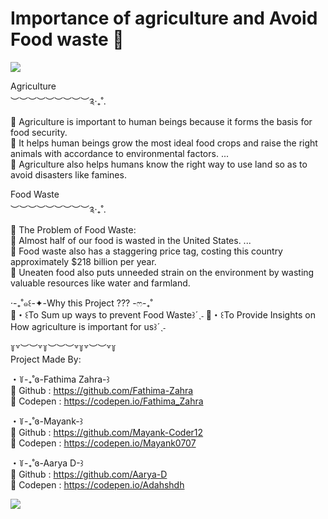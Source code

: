 # Importance of agriculture and Avoid Food waste 🌿

![](https://s4.gifyu.com/images/Agriculture.gif)

Agriculture                                                                                                     
︶︶︶︶︶︶︶︶︶༉‧₊˚.                                                                                                             
🌳 Agriculture is important to human beings because it forms the basis for food security.                                                        
🍂 It helps human beings grow the most ideal food crops and raise the right animals with accordance to environmental factors. ...                                     
🍃 Agriculture also helps humans know the right way to use land so as to avoid disasters like famines.

                                                              
Food Waste                                                                                                     
︶︶︶︶︶︶︶︶︶༉‧₊˚.                                                                                                             
🥐 The Problem of Food Waste:                                                                                                                      
🍯 Almost half of our food is wasted in the United States. ...                                                                                             
🍪 Food waste also has a staggering price tag, costing this country approximately $218 billion per year.                                                              
🧇 Uneaten food also puts unneeded strain on the environment by wasting valuable resources like water and farmland.                                                

                                                                                                                                     
‧-₊˚๑꒰-✦-Why this Project ??? -ෆ-₊˚                                                                                                          
🥯・꒰To Sum up ways to prevent Food Waste꒱´ˎ˗
🍞・꒰To Provide Insights on How agriculture is important for us꒱´ˎ˗                                                                                            

꒦꒷︶︶꒷꒦︶︶︶꒷꒦꒷︶︶꒷꒦                                                                                                                   
Project Made By:                                                                                                                                    
                       
・꒦-₊˚ɞ-Fathima Zahra-꒱                                                                                                                                    
🌙 Github : https://github.com/Fathima-Zahra                                                                          
🌙 Codepen : https://codepen.io/Fathima_Zahra                                                                                                                                                          
                       
・꒦-₊˚ɞ-Mayank-꒱                                                                                                                                    
🌙 Github : https://github.com/Mayank-Coder12                                                                          
🌙 Codepen : https://codepen.io/Mayank0707                                                                                                                                                                                                                                                              
                                                                                           
・꒦-₊˚ɞ-Aarya D-꒱                                                                                                                                    
🌙 Github : https://github.com/Aarya-D                                                                          
🌙 Codepen : https://codepen.io/Adahshdh                                                                          
                                                                                                                                       
![](https://media.discordapp.net/attachments/790002169007833118/812901900986613800/251222652034212-3.png?width=1440&height=185)                                                                                                                                       
                                                                                                                                    
